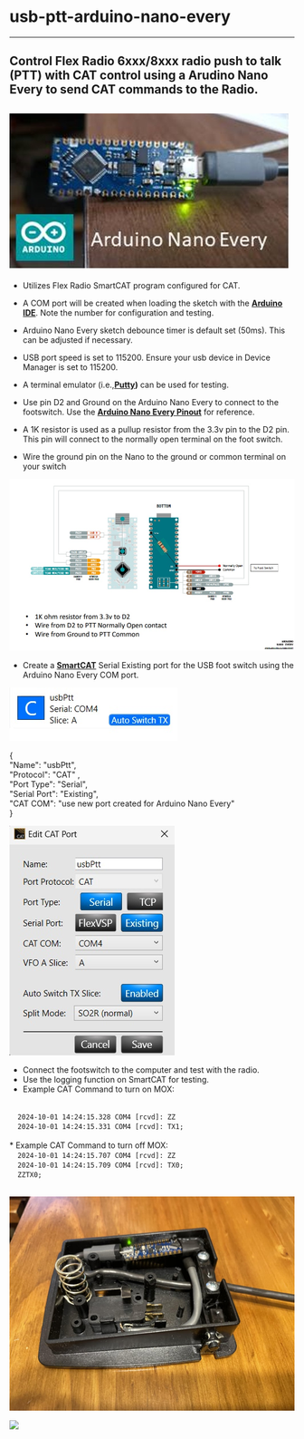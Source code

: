 <h1>usb-ptt-arduino-nano-every</h1>

----------
<h2>Control Flex Radio 6xxx/8xxx radio push to talk (PTT) with CAT control using a Arudino Nano Every to send CAT commands to the Radio. </h2>  

<img src="https://github.com/w8be/usb-ptt-arduino-nano-every/blob/main/NanoEvery.jpg?raw=true"></src>
----------
* Utilizes Flex Radio SmartCAT program configured for CAT.

* A COM port will be created when loading the sketch with the **[Arduino IDE](https://www.arduino.cc/en/software)**. Note the number for configuration and testing.
* Arduino Nano Every sketch debounce timer is default set (50ms).  This can be adjusted if necessary.
* USB port speed is set to 115200.  Ensure your usb device in Device Manager is set to 115200.
  
* A terminal emulator (i.e.,**[Putty](https://www.putty.org/))** can be used for testing.

* Use pin D2 and Ground on the Arduino Nano Every to connect to the footswitch.  Use the **[Arduino Nano Every Pinout](https://content.arduino.cc/assets/Pinout-NANOevery_latest.pdf)** for reference.

* A 1K resistor is used as a pullup resistor from the 3.3v pin to the D2 pin. This pin will connect to the normally open terminal on the foot switch.
  
* Wire the ground pin on the Nano to the ground or common terminal on your switch

<img src = "https://github.com/w8be/usb-ptt-arduino-nano-every/blob/main/NanoEveryWiring.jpg?raw=true"></img>

* Create a **[SmartCAT](https://www.flexradio.com/documentation/smartsdr-cat-user-guide-pdf/)** Serial Existing port for the USB foot switch using the Arduino Nano Every COM port.

<img src ="https://github.com/w8be/usb-ptt-arduino-nano-every/blob/main/usbptt1.jpg?raw=true"></img>

  { <br>
    "Name": "usbPtt",<br>
    "Protocol": "CAT" ,<br>
    "Port Type": "Serial",<br>
    "Serial Port": "Existing",<br>
    "CAT COM": "use new port created for Arduino Nano Every" <br>
  }

<img src ="https://github.com/w8be/usb-ptt-arduino-nano-every/blob/main/usbptt2.jpg?raw=true"></img>


* Connect the footswitch to the computer and test with the radio.  
* Use the logging function on SmartCAT  for testing.
* Example CAT Command to turn on MOX:
<code>
  2024-10-01 14:24:15.328 COM4 [rcvd]: ZZ
  2024-10-01 14:24:15.331 COM4 [rcvd]: TX1;
</code><br>
* Example CAT Command to turn off MOX:
<code>
  2024-10-01 14:24:15.707 COM4 [rcvd]: ZZ
  2024-10-01 14:24:15.709 COM4 [rcvd]: TX0;
  ZZTX0;
</code><br>


  

<img src = "https://github.com/w8be/usb-ptt-arduino-nano-every/raw/main/usbpttarduinonanoevery2%20(1).jpg?raw=true"></img>

<img src = "https://github.com/user-attachments/assets/4e6c2c09-fb3d-4c18-9a87-f6d7b8926a3d"></img>

